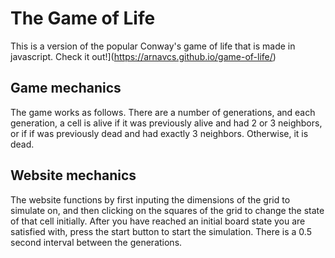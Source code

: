 # The Game of Life
This is a version of the popular Conway's game of life that is made in javascript. Check it out!](https://arnavcs.github.io/game-of-life/)

## Game mechanics
The game works as follows. There are a number of generations, and each generation, a cell is alive if it was previously alive and had 2 or 3 neighbors, or if if was previously dead and had exactly 3 neighbors. Otherwise, it is dead.

## Website mechanics
The website functions by first inputing the dimensions of the grid to simulate on, and then clicking on the squares of the grid to change the state of that cell initially. After you have reached an initial board state you are satisfied with, press the start button to start the simulation. There is a 0.5 second interval between the generations.
